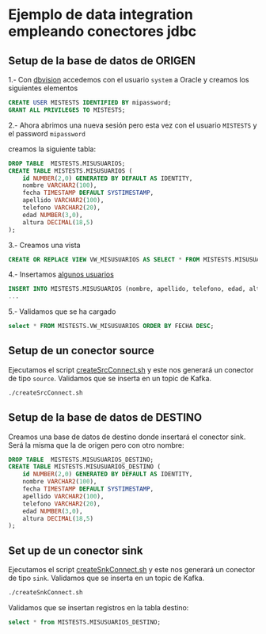 # Ejemplo de data integration empleando conectores jdbc

## Setup de la base de datos de ORIGEN

1.- Con [dbvision](../../../../dbvision) accedemos con el usuario `system` a Oracle y creamos los siguientes elementos

```sql
CREATE USER MISTESTS IDENTIFIED BY mipassword;
GRANT ALL PRIVILEGES TO MISTESTS;
```

2.- Ahora abrimos una nueva sesión pero esta vez con el usuario 
`MISTESTS` y el password `mipassword`

creamos la siguiente tabla:

```sql
DROP TABLE  MISTESTS.MISUSUARIOS;
CREATE TABLE MISTESTS.MISUSUARIOS (
    id NUMBER(2,0) GENERATED BY DEFAULT AS IDENTITY,
    nombre VARCHAR2(100),
    fecha TIMESTAMP DEFAULT SYSTIMESTAMP,
    apellido VARCHAR2(100),
    telefono VARCHAR2(20),
    edad NUMBER(3,0),
    altura DECIMAL(18,5)
);
```

3.- Creamos una vista 

```sql
CREATE OR REPLACE VIEW VW_MISUSUARIOS AS SELECT * FROM MISTESTS.MISUSUARIOS;
```

4.- Insertamos [algunos usuarios](usuarios.sql)

```sql
INSERT INTO MISTESTS.MISUSUARIOS (nombre, apellido, telefono, edad, altura) VALUES ('Juan', 'Pérez', '555-1234', 25, 1.80);
...
```

5.- Validamos que se ha cargado

```sql
select * FROM MISTESTS.VW_MISUSUARIOS ORDER BY FECHA DESC;
``` 

## Setup de un conector source

Ejecutamos el script [createSrcConnect.sh](createSrcConnect.sh) y este nos generará un conector de tipo `source`. Validamos que se inserta en un topic de Kafka.

```bash
./createSrcConnect.sh
```

## Setup de la base de datos de DESTINO

Creamos una base de datos de destino donde insertará el conector sink. Será la misma que la de origen pero con otro nombre:

```sql
DROP TABLE  MISTESTS.MISUSUARIOS_DESTINO;
CREATE TABLE MISTESTS.MISUSUARIOS_DESTINO (
    id NUMBER(2,0) GENERATED BY DEFAULT AS IDENTITY,
    nombre VARCHAR2(100),
    fecha TIMESTAMP DEFAULT SYSTIMESTAMP,
    apellido VARCHAR2(100),
    telefono VARCHAR2(20),
    edad NUMBER(3,0),
    altura DECIMAL(18,5)
);
```

## Set up de un conector sink

Ejecutamos el script [createSnkConnect.sh](createSnkConnect.sh) y este nos generará un conector de tipo `sink`. Validamos que se inserta en un topic de Kafka.

```bash
./createSnkConnect.sh
```

Validamos que se insertan registros en la tabla destino:

```sql
select * from MISTESTS.MISUSUARIOS_DESTINO;
```
